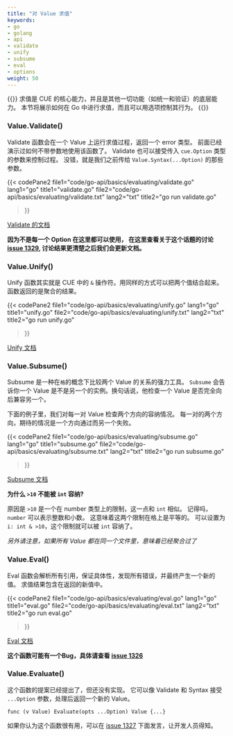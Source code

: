 ```yaml
---
title: "对 Value 求值"
keywords:
- go
- golang
- api
- validate
- unify
- subsume
- eval
- options
weight: 50
---
```


{{<lead>}}
求值是 CUE 的核心能力，并且是其他一切功能（如统一和验证）的底层能力。
本节将展示如何在 Go 中进行求值，而且可以用选项控制其行为。
{{</lead>}}



### Value.Validate()

Validate 函数会在一个 Value 上运行求值过程，返回一个 error 类型。
前面已经演示过如何不带参数地使用该函数了。
Validate 也可以接受传入 `cue.Option` 类型的参数来控制过程。
没错，就是我们之前传给 `Value.Syntax(...Option)` 的那些参数。

{{< codePane2
	file1="code/go-api/basics/evaluating/validate.go"  lang1="go"  title1="validate.go"
	file2="code/go-api/basics/evaluating/validate.txt" lang2="txt" title2="go run validate.go"
>}}

[Validate 的文档](https://pkg.go.dev/cuelang.org/go@v0.4.0/cue#Value.Validate)

__因为不是每一个 Option 在这里都可以使用，
在这里查看关于这个话题的讨论 [issue 1329](https://github.com/cue-lang/cue/discussions/1329), 
讨论结果更清楚之后我们会更新文档。__



### Value.Unify()

Unify 函数其实就是 CUE 中的 `&` 操作符。用同样的方式可以把两个值结合起来。
函数返回的是聚合的结果。

{{< codePane2
	file1="code/go-api/basics/evaluating/unify.go"  lang1="go"  title1="unify.go"
	file2="code/go-api/basics/evaluating/unify.txt" lang2="txt" title2="go run unify.go"
>}}

[Unify 文档](https://pkg.go.dev/cuelang.org/go@v0.4.0/cue#Value.Unify)


### Value.Subsume()

Subsume 是一种在`格`的概念下比较两个 Value 的关系的强力工具。
`Subsume` 会告诉你一个 Value 是不是另一个的实例。换句话说，他检查一个 Value 是否完全向后兼容另一个。

下面的例子里，我们对每一对 Value 检查两个方向的容纳情况。
每一对的两个方向，期待的情况是一个方向通过而另一个失败。

{{< codePane2
	file1="code/go-api/basics/evaluating/subsume.go"  lang1="go"  title1="subsume.go"
	file2="code/go-api/basics/evaluating/subsume.txt" lang2="txt" title2="go run subsume.go"
>}}

[Subsume 文档](https://pkg.go.dev/cuelang.org/go@v0.4.0/cue#Value.Subsume)

__为什么 `>10` 不能被 `int` 容纳?__

原因是 `>10` 是一个在 number 类型上的限制，这一点和 `int` 相似。
记得吗，`number` 可以表示整数和小数。
这意味着这两个限制在格上是平等的。
可以设置为 `i: int & >10`，这个限制就可以被 `int` 容纳了。

_另外请注意，如果所有 Value 都在同一个文件里，意味着已经聚合过了_


### Value.Eval()

Eval 函数会解析所有引用，保证具体性，发现所有错误，并最终产生一个新的值。
求值结果包含在返回的新值中。

{{< codePane2
	file1="code/go-api/basics/evaluating/eval.go"  lang1="go"  title1="eval.go"
	file2="code/go-api/basics/evaluating/eval.txt" lang2="txt" title2="go run eval.go"
>}}

[Eval 文档](https://pkg.go.dev/cuelang.org/go@v0.4.0/cue#Value.Eval)

__这个函数可能有一个Bug，具体请查看 [issue 1326](https://github.com/cue-lang/cue/issues/1326)__



### Value.Evaluate()

这个函数的提案已经提出了，但还没有实现。
它可以像 Validate 和 Syntax 接受 `...Option` 参数，处理后返回一个新的 Value。

`func (v Value) Evaluate(opts ...Option) Value {...}`

如果你认为这个函数很有用，可以在 [issue 1327](https://github.com/cue-lang/cue/issues/1327)
下面发言，让开发人员得知。
 